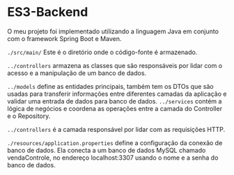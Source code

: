 # ES3-Backend

 O meu projeto foi implementado utilizando a linguagem Java em conjunto com o framework Spring Boot e Maven.

 `./src/main/` Este é o diretório onde o código-fonte  é armazenado. 
 
`../controllers` armazena as classes que são responsáveis por lidar com o acesso e a manipulação de um banco de dados.

`../models` define as entidades principais, também tem os DTOs que são usadas para transferir informações entre diferentes camadas da aplicação e validar uma entrada de dados para banco de dados. 
`../services`
contém a lógica de negócios e coordena as operações entre a camada do Controller e o Repository.

`../controllers` é a camada responsável por lidar com as requisições HTTP.

`./resources/application.properties` define a configuração da conexão de banco de dados. Ela conecta a um banco de dados MySQL chamado vendaControle, no endereço localhost:3307 usando o nome e a senha do banco de dados.
